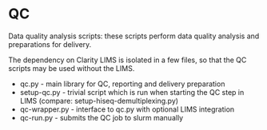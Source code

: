 # QC

Data quality analysis scripts: these scripts perform data quality analysis and preparations for delivery.

The dependency on Clarity LIMS is isolated in a few files, so that the QC scripts may be used without the LIMS.

* qc.py - main library for QC, reporting and delivery preparation
* setup-qc.py - trivial script which is run when starting the QC step in LIMS (compare: setup-hiseq-demultiplexing.py)
* qc-wrapper.py - interface to qc.py with optional LIMS integration
* qc-run.py - submits the QC job to slurm manually

